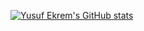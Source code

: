 [![Yusuf Ekrem's GitHub stats](https://github-readme-stats.vercel.app/api?username=yusufekrembm)](https://github.com/yusufekrembm/github-readme-stats)
